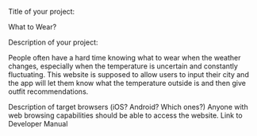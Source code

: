 Title of your project:

What to Wear? 

Description of your project: 

People often have a hard time knowing what to wear when the weather
changes, especially when the temperature is uncertain and constantly fluctuating.
This website is supposed to allow users to input their city and the app will let them know 
what the temperature outside is and then give outfit recommendations. 

Description of target browsers (iOS? Android? Which ones?)
Anyone with web browsing capabilities should be able to access the website. 
Link to Developer Manual

